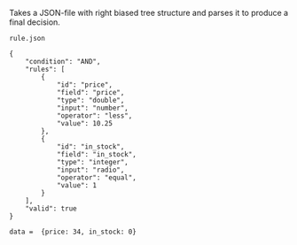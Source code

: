 Takes a JSON-file with right biased tree structure and parses it to produce a final decision.

```
rule.json

{
    "condition": "AND",
    "rules": [
        {
            "id": "price",
            "field": "price",
            "type": "double",
            "input": "number",
            "operator": "less",
            "value": 10.25
        },
        {
            "id": "in_stock",
            "field": "in_stock",
            "type": "integer",
            "input": "radio",
            "operator": "equal",
            "value": 1
        }
    ],
    "valid": true
}

data =  {price: 34, in_stock: 0}
```